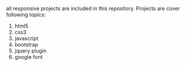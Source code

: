 all responsive projects are included in this repository. Projects are cover following topics:
1. html5
2. css3
3. javascript
4. bootstrap
5. jquery plugin
6. google font
